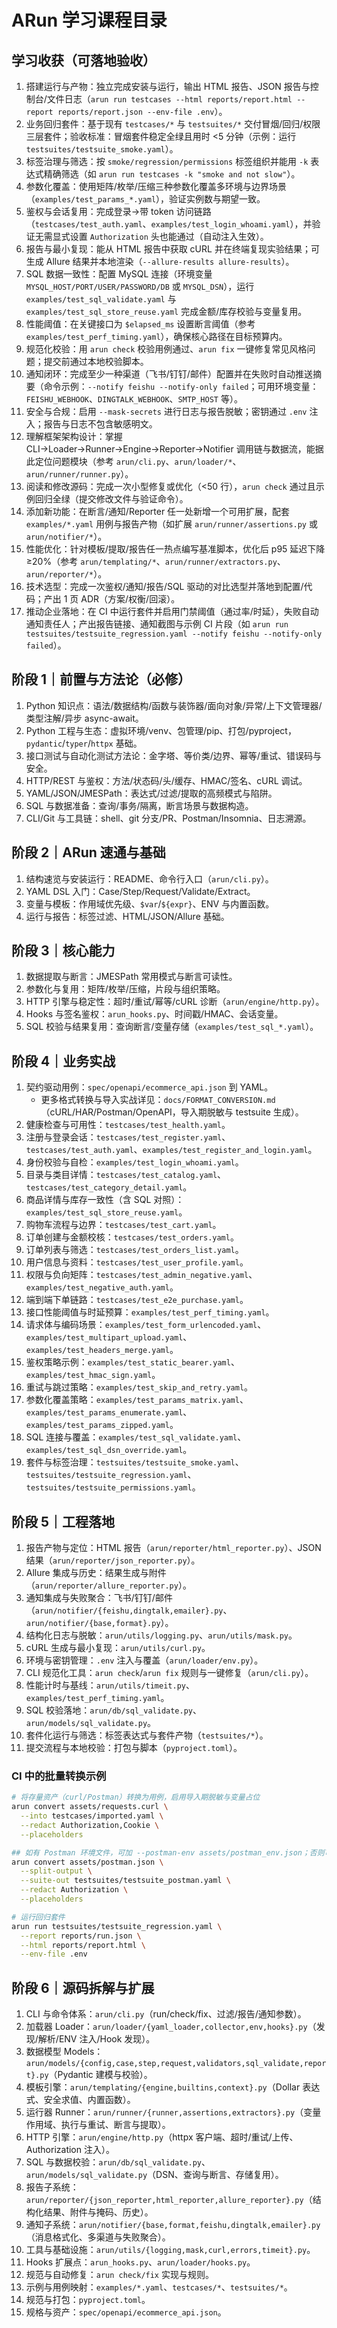 # ARun 学习课程目录

## 学习收获（可落地验收）
1. 搭建运行与产物：独立完成安装与运行，输出 HTML 报告、JSON 报告与控制台/文件日志（`arun run testcases --html reports/report.html --report reports/report.json --env-file .env`）。
2. 业务回归套件：基于现有 `testcases/*` 与 `testsuites/*` 交付冒烟/回归/权限三层套件；验收标准：冒烟套件稳定全绿且用时 <5 分钟（示例：运行 `testsuites/testsuite_smoke.yaml`）。
3. 标签治理与筛选：按 `smoke/regression/permissions` 标签组织并能用 `-k` 表达式精确筛选（如 `arun run testcases -k "smoke and not slow"`）。
4. 参数化覆盖：使用矩阵/枚举/压缩三种参数化覆盖多环境与边界场景（`examples/test_params_*.yaml`），验证实例数与期望一致。
5. 鉴权与会话复用：完成登录→带 token 访问链路（`testcases/test_auth.yaml`、`examples/test_login_whoami.yaml`），并验证无需显式设置 `Authorization` 头也能通过（自动注入生效）。
6. 报告与最小复现：能从 HTML 报告中获取 cURL 并在终端复现实验结果；可生成 Allure 结果并本地渲染（`--allure-results allure-results`）。
7. SQL 数据一致性：配置 MySQL 连接（环境变量 `MYSQL_HOST/PORT/USER/PASSWORD/DB` 或 `MYSQL_DSN`），运行 `examples/test_sql_validate.yaml` 与 `examples/test_sql_store_reuse.yaml` 完成金额/库存校验与变量复用。
8. 性能阈值：在关键接口为 `$elapsed_ms` 设置断言阈值（参考 `examples/test_perf_timing.yaml`），确保核心路径在目标预算内。
9. 规范化校验：用 `arun check` 校验用例通过、`arun fix` 一键修复常见风格问题；提交前通过本地校验脚本。
10. 通知闭环：完成至少一种渠道（飞书/钉钉/邮件）配置并在失败时自动推送摘要（命令示例：`--notify feishu --notify-only failed`；可用环境变量：`FEISHU_WEBHOOK`、`DINGTALK_WEBHOOK`、`SMTP_HOST` 等）。
11. 安全与合规：启用 `--mask-secrets` 进行日志与报告脱敏；密钥通过 `.env` 注入；报告与日志不包含敏感明文。
12. 理解框架架构设计：掌握 CLI→Loader→Runner→Engine→Reporter→Notifier 调用链与数据流，能据此定位问题模块（参考 `arun/cli.py`、`arun/loader/*`、`arun/runner/runner.py`）。
13. 阅读和修改源码：完成一次小型修复或优化（<50 行），`arun check` 通过且示例回归全绿（提交修改文件与验证命令）。
14. 添加新功能：在断言/通知/Reporter 任一处新增一个可用扩展，配套 `examples/*.yaml` 用例与报告产物（如扩展 `arun/runner/assertions.py` 或 `arun/notifier/*`）。
15. 性能优化：针对模板/提取/报告任一热点编写基准脚本，优化后 p95 延迟下降≥20%（参考 `arun/templating/*`、`arun/runner/extractors.py`、`arun/reporter/*`）。
16. 技术选型：完成一次鉴权/通知/报告/SQL 驱动的对比选型并落地到配置/代码；产出 1 页 ADR（方案/权衡/回滚）。
17. 推动企业落地：在 CI 中运行套件并启用门禁阈值（通过率/时延），失败自动通知责任人；产出报告链接、通知截图与示例 CI 片段（如 `arun run testsuites/testsuite_regression.yaml --notify feishu --notify-only failed`）。

## 阶段 1｜前置与方法论（必修）
1. Python 知识点：语法/数据结构/函数与装饰器/面向对象/异常/上下文管理器/类型注解/异步 async-await。
2. Python 工程与生态：虚拟环境/venv、包管理/pip、打包/pyproject，`pydantic`/`typer`/`httpx` 基础。
3. 接口测试与自动化测试方法论：金字塔、等价类/边界、幂等/重试、错误码与安全。
4. HTTP/REST 与鉴权：方法/状态码/头/缓存、HMAC/签名、cURL 调试。
5. YAML/JSON/JMESPath：表达式/过滤/提取的高频模式与陷阱。
6. SQL 与数据准备：查询/事务/隔离，断言场景与数据构造。
7. CLI/Git 与工具链：shell、git 分支/PR、Postman/Insomnia、日志溯源。

## 阶段 2｜ARun 速通与基础
1. 结构速览与安装运行：README、命令行入口（`arun/cli.py`）。
2. YAML DSL 入门：Case/Step/Request/Validate/Extract。
3. 变量与模板：作用域优先级、`$var`/`${expr}`、ENV 与内置函数。
4. 运行与报告：标签过滤、HTML/JSON/Allure 基础。

## 阶段 3｜核心能力
1. 数据提取与断言：JMESPath 常用模式与断言可读性。
2. 参数化与复用：矩阵/枚举/压缩，片段与组织策略。
3. HTTP 引擎与稳定性：超时/重试/幂等/cURL 诊断（`arun/engine/http.py`）。
4. Hooks 与签名鉴权：`arun_hooks.py`、时间戳/HMAC、会话变量。
5. SQL 校验与结果复用：查询断言/变量存储（`examples/test_sql_*.yaml`）。

## 阶段 4｜业务实战
1. 契约驱动用例：`spec/openapi/ecommerce_api.json` 到 YAML。
   - 更多格式转换与导入实战详见：`docs/FORMAT_CONVERSION.md`（cURL/HAR/Postman/OpenAPI，导入期脱敏与 testsuite 生成）。
2. 健康检查与可用性：`testcases/test_health.yaml`。
3. 注册与登录会话：`testcases/test_register.yaml`、`testcases/test_auth.yaml`、`examples/test_register_and_login.yaml`。
4. 身份校验与自检：`examples/test_login_whoami.yaml`。
5. 目录与类目详情：`testcases/test_catalog.yaml`、`testcases/test_category_detail.yaml`。
6. 商品详情与库存一致性（含 SQL 对照）：`examples/test_sql_store_reuse.yaml`。
7. 购物车流程与边界：`testcases/test_cart.yaml`。
8. 订单创建与金额校核：`testcases/test_orders.yaml`。
9. 订单列表与筛选：`testcases/test_orders_list.yaml`。
10. 用户信息与资料：`testcases/test_user_profile.yaml`。
11. 权限与负向矩阵：`testcases/test_admin_negative.yaml`、`examples/test_negative_auth.yaml`。
12. 端到端下单链路：`testcases/test_e2e_purchase.yaml`。
13. 接口性能阈值与时延预算：`examples/test_perf_timing.yaml`。
14. 请求体与编码场景：`examples/test_form_urlencoded.yaml`、`examples/test_multipart_upload.yaml`、`examples/test_headers_merge.yaml`。
15. 鉴权策略示例：`examples/test_static_bearer.yaml`、`examples/test_hmac_sign.yaml`。
16. 重试与跳过策略：`examples/test_skip_and_retry.yaml`。
17. 参数化覆盖策略：`examples/test_params_matrix.yaml`、`examples/test_params_enumerate.yaml`、`examples/test_params_zipped.yaml`。
18. SQL 连接与覆盖：`examples/test_sql_validate.yaml`、`examples/test_sql_dsn_override.yaml`。
19. 套件与标签治理：`testsuites/testsuite_smoke.yaml`、`testsuites/testsuite_regression.yaml`、`testsuites/testsuite_permissions.yaml`。

## 阶段 5｜工程落地
1. 报告产物与定位：HTML 报告（`arun/reporter/html_reporter.py`）、JSON 结果（`arun/reporter/json_reporter.py`）。
2. Allure 集成与历史：结果生成与附件（`arun/reporter/allure_reporter.py`）。
3. 通知集成与失败聚合：飞书/钉钉/邮件（`arun/notifier/{feishu,dingtalk,emailer}.py`、`arun/notifier/{base,format}.py`）。
4. 结构化日志与脱敏：`arun/utils/logging.py`、`arun/utils/mask.py`。
5. cURL 生成与最小复现：`arun/utils/curl.py`。
6. 环境与密钥管理：`.env` 注入与覆盖（`arun/loader/env.py`）。
7. CLI 规范化工具：`arun check`/`arun fix` 规则与一键修复（`arun/cli.py`）。
8. 性能计时与基线：`arun/utils/timeit.py`、`examples/test_perf_timing.yaml`。
9. SQL 校验落地：`arun/db/sql_validate.py`、`arun/models/sql_validate.py`。
10. 套件化运行与筛选：标签表达式与套件产物（`testsuites/*`）。
11. 提交流程与本地校验：打包与脚本（`pyproject.toml`）。
 
### CI 中的批量转换示例

```bash
# 将存量资产（curl/Postman）转换为用例，启用导入期脱敏与变量占位
arun convert assets/requests.curl \
  --into testcases/imported.yaml \
  --redact Authorization,Cookie \
  --placeholders

## 如有 Postman 环境文件，可加 --postman-env assets/postman_env.json；否则可省略
arun convert assets/postman.json \
  --split-output \
  --suite-out testsuites/testsuite_postman.yaml \
  --redact Authorization \
  --placeholders

# 运行回归套件
arun run testsuites/testsuite_regression.yaml \
  --report reports/run.json \
  --html reports/report.html \
  --env-file .env
```

## 阶段 6｜源码拆解与扩展
1. CLI 与命令体系：`arun/cli.py`（run/check/fix、过滤/报告/通知参数）。
2. 加载器 Loader：`arun/loader/{yaml_loader,collector,env,hooks}.py`（发现/解析/ENV 注入/Hook 发现）。
3. 数据模型 Models：`arun/models/{config,case,step,request,validators,sql_validate,report}.py`（Pydantic 建模与校验）。
4. 模板引擎：`arun/templating/{engine,builtins,context}.py`（Dollar 表达式、安全求值、内置函数）。
5. 运行器 Runner：`arun/runner/{runner,assertions,extractors}.py`（变量作用域、执行与重试、断言与提取）。
6. HTTP 引擎：`arun/engine/http.py`（httpx 客户端、超时/重试/上传、Authorization 注入）。
7. SQL 与数据校验：`arun/db/sql_validate.py`、`arun/models/sql_validate.py`（DSN、查询与断言、存储复用）。
8. 报告子系统：`arun/reporter/{json_reporter,html_reporter,allure_reporter}.py`（结构化结果、附件与掩码、历史）。
9. 通知子系统：`arun/notifier/{base,format,feishu,dingtalk,emailer}.py`（消息格式化、多渠道与失败聚合）。
10. 工具与基础设施：`arun/utils/{logging,mask,curl,errors,timeit}.py`。
11. Hooks 扩展点：`arun_hooks.py`、`arun/loader/hooks.py`。
12. 规范与自动修复：`arun check/fix` 实现与规则。
13. 示例与用例映射：`examples/*.yaml`、`testcases/*`、`testsuites/*`。
14. 规范与打包：`pyproject.toml`。
15. 规格与资产：`spec/openapi/ecommerce_api.json`。
